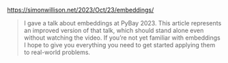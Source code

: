 https://simonwillison.net/2023/Oct/23/embeddings/

> I gave a talk about embeddings at PyBay 2023. This article represents an improved version of that talk, which should stand alone even without watching the video.
> If you’re not yet familiar with embeddings I hope to give you everything you need to get started applying them to real-world problems.